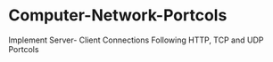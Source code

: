 # Computer-Network-Portcols
Implement Server- Client Connections Following HTTP, TCP and UDP Portcols

